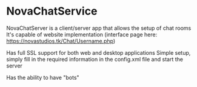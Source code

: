 # NovaChatService
NovaChatServer is a client/server app that allows the setup of chat rooms
It's capable of website implementation (interface page here: https://novastudios.tk/Chat/Username.php)

Has full SSL support for both web and desktop applications
Simple setup, simply fill in the required information in the config.xml file and start the server

Has the ability to have "bots"
